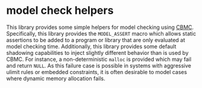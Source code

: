 model check helpers
===================

This library provides some simple helpers for model checking using
[CBMC][cbmc-link].  Specifically, this library provides the `MODEL_ASSERT` macro
which allows static assertions to be added to a program or library that are only
evaluated at model checking time.  Additionally, this library provides some
default shadowing capabilities to inject slightly different behavior than is
used by CBMC.  For instance, a non-deterministic `malloc` is provided which may
fail and return `NULL`.  As this failure case is possible in systems with
aggressive ulimit rules or embedded constraints, it is often desirable to model
cases where dynamic memory allocation fails.

[cbmc-link]: https://www.cprover.org/cbmc
